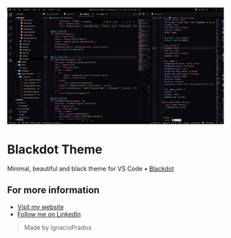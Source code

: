 
![banner](https://raw.githubusercontent.com/IgnacioPrados/BlackdotWeb/main/assets/img/preview.jpg)

# Blackdot Theme

Minimal, beautiful and black theme for VS Code • 
[Blackdot](https://blackdot.vercel.app)

## For more information

* [Visit my website](https://ignacioprados.vercel.app)
* [Follow me on LinkedIn](https://www.linkedin.com/in/ignaprados/)

> Made by IgnacioPrados
